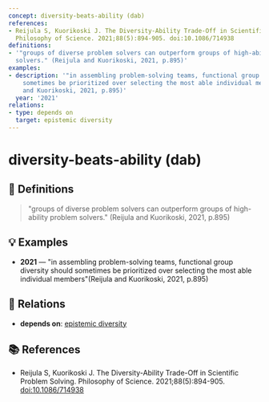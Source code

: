 ```yaml
---
concept: diversity-beats-ability (dab)
references:
- Reijula S, Kuorikoski J. The Diversity-Ability Trade-Off in Scientific Problem Solving.
  Philosophy of Science. 2021;88(5):894-905. doi:10.1086/714938
definitions:
- '"groups of diverse problem solvers can outperform groups of high-ability problem
  solvers." (Reijula and Kuorikoski, 2021, p.895)'
examples:
- description: '"in assembling problem-solving teams, functional group diversity should
    sometimes be prioritized over selecting the most able individual members"(Reijula
    and Kuorikoski, 2021, p.895)'
  year: '2021'
relations:
- type: depends on
  target: epistemic diversity
---
```


# diversity-beats-ability (dab)

## 📖 Definitions

> "groups of diverse problem solvers can outperform groups of high-ability problem solvers." (Reijula and Kuorikoski, 2021, p.895)

## 💡 Examples

- **2021** — "in assembling problem-solving teams, functional group diversity should sometimes be prioritized over selecting the most able individual members"(Reijula and Kuorikoski, 2021, p.895)

## 🔗 Relations

- **depends on**: [epistemic diversity](./epistemic-diversity.md)

## 📚 References

- Reijula S, Kuorikoski J. The Diversity-Ability Trade-Off in Scientific Problem Solving. Philosophy of Science. 2021;88(5):894-905. [doi:10.1086/714938](https://doi.org/10.1086/714938)
